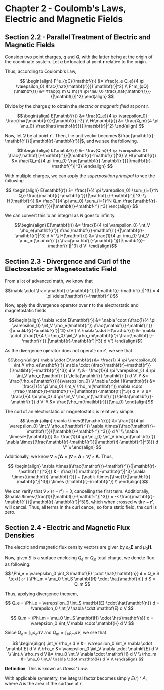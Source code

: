 # Chapter 2 - Coulomb's Laws, Electric and Magnetic Fields

## Section 2.2 - Parallel Treatment of Electric and Magnetic Fields

Consider two point charges, $q$ and $Q$, with the latter being at the origin of the coordinate system. Let $q$ be located at point $\mathbf{r}$ relative to the origin.

Thus, according to Coulomb's Law,

$$
\begin{align}
    F^e_{qQ}(\mathbf{r}) &= \frac{q_e Q_e}{4 \pi \varepsilon_0} \frac{\hat{\mathbf{r}}}{|\mathbf{r}|^2} \\
    F^m_{qQ}(\mathbf{r}) &= \frac{q_m Q_m}{4 \pi \mu_0} \frac{\hat{\mathbf{r}}}{|\mathbf{r}|^2}
\end{align}
$$

Divide by the charge $q$ to obtain the *electric or magnetic field* at point $\mathbf{r}$.

$$
\begin{align}
    E(\mathbf{r}) &= \frac{Q_e}{4 \pi \varepsilon_0} \frac{\hat{\mathbf{r}}}{|\mathbf{r}|^2} \\
    H(\mathbf{r}) &= \frac{Q_m}{4 \pi \mu_0} \frac{\hat{\mathbf{r}}}{|\mathbf{r}|^2}
\end{align}
$$

Now, let $Q$ be at point $\mathbf{r'}$. Then, the unit vector becomes $\frac{\mathbf{r}-\mathbf{r'}}{|\mathbf{r}-\mathbf{r'}}|$, and we see the following.

$$
\begin{align}
    E(\mathbf{r}) &= \frac{Q_e}{4 \pi \varepsilon_0} \frac{\mathbf{r}-\mathbf{r'}}{|\mathbf{r}-\mathbf{r'}|^3} \\
    H(\mathbf{r}) &= \frac{Q_m}{4 \pi \mu_0} \frac{\mathbf{r}-\mathbf{r'}}{|\mathbf{r}-\mathbf{r'}|^3}
\end{align}
$$

With multiple charges, we can apply the *superposition principal* to see the following:

$$
\begin{align}
    E(\mathbf{r}) &= \frac{1}{4 \pi \varepsilon_0} \sum_{i=1}^N Q_e \frac{\mathbf{r}-\mathbf{r'}}{|\mathbf{r}-\mathbf{r'}|^3} \\
    H(\mathbf{r}) &= \frac{1}{4 \pi \mu_0} \sum_{i=1}^N Q_m \frac{\mathbf{r}-\mathbf{r'}}{|\mathbf{r}-\mathbf{r'}|^3}
\end{align}
$$

We can convert this to an integral as $N$ goes to infinity.

$$\begin{align}
E(\mathbf{r}) &= \frac{1}{4 \pi \varepsilon_0} \int_V \rho_e(\mathbf{r'}) \frac{\mathbf{r}-\mathbf{r'}}{|\mathbf{r}-\mathbf{r'}|^3} d V' \\
H(\mathbf{r}) &= \frac{1}{4 \pi \mu_0} \int_V \rho_m(\mathbf{r'}) \frac{\mathbf{r}-\mathbf{r'}}{|\mathbf{r}-\mathbf{r'}|^3} d V'
\end{align}$$

## Section 2.3 - Divergence and Curl of the Electrostatic or Magnetostatic Field

From a lot of advanced math, we know that

$$\nabla \cdot \frac{\mathbf{r}-\mathbf{r'}}{|\mathbf{r}-\mathbf{r'}|^3} = 4 \pi \delta(\mathbf{r}-\mathbf{r'})$$

Now, apply the divergence operator over $\mathbf{r}$ to the electrostatic and magnetostatic fields.

$$\begin{align}
\nabla \cdot E(\mathbf{r}) &= \nabla \cdot (\frac{1}{4 \pi \varepsilon_0} \int_V \rho_e(\mathbf{r'}) \frac{\mathbf{r}-\mathbf{r'}}{|\mathbf{r}-\mathbf{r'}|^3} d V') \\
\nabla \cdot H(\mathbf{r}) &= \nabla \cdot (\frac{1}{4 \pi \mu_0} \int_V \rho_m(\mathbf{r'}) \frac{\mathbf{r}-\mathbf{r'}}{|\mathbf{r}-\mathbf{r'}|^3} d V')
\end{align}$$

As the divergence operator does not operate on $\mathbf{r'}$, we see that

$$\begin{align}
\nabla \cdot E(\mathbf{r}) &= \frac{1}{4 \pi \varepsilon_0} \int_V \rho_e(\mathbf{r'}) \nabla \cdot (\frac{\mathbf{r}-\mathbf{r'}}{|\mathbf{r}-\mathbf{r'}|^3}) d V' \\
    &= \frac{1}{4 \pi \varepsilon_0} 4 \pi \int_V \rho_e(\mathbf{r'}) \delta(\mathbf{r}-\mathbf{r'}) d V' \\
    &= \frac{\rho_e(\mathbf{r})}{\varepsilon_0} \\
\nabla \cdot H(\mathbf{r}) &= \frac{1}{4 \pi \mu_0} \int_V \rho_m(\mathbf{r'}) \nabla \cdot (\frac{\mathbf{r}-\mathbf{r'}}{|\mathbf{r}-\mathbf{r'}|^3}) d V' \\
    &= \frac{1}{4 \pi \mu_0} 4 \pi \int_V \rho_m(\mathbf{r'}) \delta(\mathbf{r}-\mathbf{r'}) d V' \\
    &= \frac{\rho_m(\mathbf{r})}{\mu_0}
\end{align}$$

The curl of an electrostatic or magnetostatic is relatively simple.

$$
\begin{align}
    \nabla \times{E(\mathbf{r})} &= \frac{1}{4 \pi \varepsilon_0} \int_V \rho_e(\mathbf{r'}) \nabla \times{(\frac{\mathbf{r}-\mathbf{r'}}{|\mathbf{r}-\mathbf{r'}|^3})} d V' \\
    \nabla \times{H(\mathbf{r})} &= \frac{1}{4 \pi \mu_0} \int_V \rho_m(\mathbf{r'}) \nabla \times{(\frac{\mathbf{r}-\mathbf{r'}}{|\mathbf{r}-\mathbf{r'}|^3})} d V' \\
\end{align}
$$

Additionally, we know $\nabla \times{f\mathbf{A}} = f \nabla \times{\mathbf{A}} + \nabla{f}\times\mathbf{A}$. Thus,

$$
\begin{align}
    \nabla \times{(\frac{\mathbf{r}-\mathbf{r'}}{|\mathbf{r}-\mathbf{r'}|^3})} &= \frac{1}{|\mathbf{r}-\mathbf{r'}|^3} \nabla \times{(\mathbf{r}-\mathbf{r'})} + (\nabla \times{\frac{1}{|\mathbf{r}-\mathbf{r'}|^3}}) \times (\mathbf{r}-\mathbf{r'}) \\
\end{align}
$$

We can verify that $\nabla \times{(\mathbf{r}-\mathbf{r'})} = 0$, cancelling the first term. Additionally, $\nabla \times{\frac{1}{|\mathbf{r}-\mathbf{r'}|^3}} = -3 \frac{\mathbf{r}-\mathbf{r'}}{|\mathbf{r}-\mathbf{r'}|^5}$, which when crossed with $\mathbf{r}-\mathbf{r'}$, will cancel. Thus, all terms in the curl cancel, so for a static field, the curl is zero.

## Section 2.4 - Electric and Magnetic Flux Densities

The electric and magnetic flux density vectors are given by $\varepsilon_0 \mathbf{E}$ and $\mu_0 \mathbf{H}$.

Now, given $S$ is a surface enclosing $Q_e$ or $Q_m$ total charge, we denote flux as following:

$$
\Phi_e = \varepsilon_0 \int_S \mathbf{E} \cdot \hat{\mathbf{n}} d = Q_e S \text{ or } \Phi_m = \mu_0 \int_S \mathbf{H} \cdot \hat{\mathbf{n}} d S = Q_m
$$

Thus, applying divergence theorem,

$$
Q_e = \Phi_e = \varepsilon_0 \int_S \mathbf{E} \cdot \hat{\mathbf{n}} d = \varepsilon_0 \int_V \nabla \cdot \mathbf{E} d V
$$

$$
Q_m = \Phi_m = \mu_0 \int_S \mathbf{H} \cdot \hat{\mathbf{n}} d = \varepsilon_0 \int_V \nabla \cdot \mathbf{H} d V
$$

Since $Q_e = \int_V \rho_e d V$ and $Q_m = \int_V \rho_m d V$, we see that

$$
\begin{align}
    \int_V \rho_e d V &= \varepsilon_0 \int_V \nabla \cdot \mathbf{E} d V \\
    \rho_e &= \varepsilon_0 \int_V \nabla \cdot \mathbf{E} d V \\
    \int_V \rho_m d V &= \mu_0 \int_V \nabla \cdot \mathbf{H} d V \\
    \rho_m &= \mu_0 \int_V \nabla \cdot \mathbf{H} d V \\
\end{align}
$$

**Definition**. This is known as *Gauss' Law*.

With applicable symmetry, the integral factor becomes simply $E(r)*A$, where $A$ is the area of the surface at $r$.
